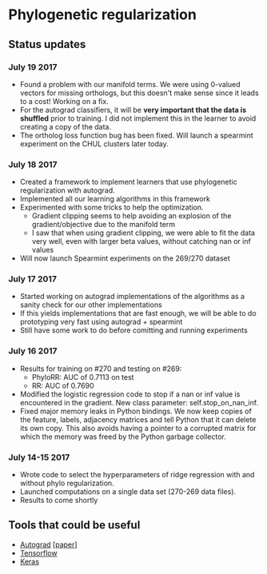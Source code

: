 # Phylogenetic regularization

## Status updates

### July 19 2017

* Found a problem with our manifold terms. We were using 0-valued vectors for missing orthologs, but this doesn't make sense since it leads to a cost! Working on a fix.
* For the autograd classifiers, it will be **very important that the data is shuffled** prior to training. I did not implement this in the learner to avoid creating a copy of the data.
* The ortholog loss function bug has been fixed. Will launch a spearmint experiment on the CHUL clusters later today.

### July 18 2017

* Created a framework to implement learners that use phylogenetic regularization with autograd.
* Implemented all our learning algorithms in this framework
* Experimented with some tricks to help the optimization.
  * Gradient clipping seems to help avoiding an explosion of the gradient/objective due to the manifold term
  * I saw that when using gradient clipping, we were able to fit the data very well, even with larger beta values, without catching nan or inf values
* Will now launch Spearmint experiments on the 269/270 dataset

### July 17 2017

* Started working on autograd implementations of the algorithms as a sanity check for our other implementations
* If this yields implementations that are fast enough, we will be able to do prototyping very fast using autograd + spearmint
* Still have some work to do before comitting and running experiments

### July 16 2017

* Results for training on #270 and testing on #269:
  * PhyloRR: AUC of 0.7113 on test
  * RR: AUC of 0.7690
* Modified the logistic regression code to stop if a nan or inf value is encountered in the gradient. New class parameter: self.stop\_on\_nan\_inf.
* Fixed major memory leaks in Python bindings. We now keep copies of the feature, labels, adjacency matrices and tell Python that it can delete its own copy. This also avoids having a pointer to a corrupted matrix for which the memory was freed by the Python garbage collector.

### July 14-15 2017

* Wrote code to select the hyperparameters of ridge regression with and without phylo regularization.
* Launched computations on a single data set (270-269 data files).
* Results to come shortly



## Tools that could be useful

* [Autograd](https://github.com/HIPS/autograd) [[paper](https://indico.lal.in2p3.fr/event/2914/session/1/contribution/6/3/material/paper/0.pdf)]
* [Tensorflow](https://www.tensorflow.org/)
* [Keras](https://keras.io/)
